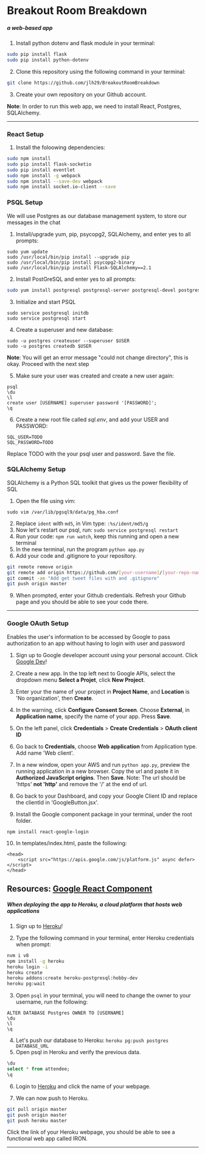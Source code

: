 # Breakout Room Breakdown 
##### a web-based app

1. Install python dotenv and flask module in your terminal:
```bash
sudo pip install flask
sudo pip install python-dotenv
```

2. Clone this repository using the following command in your terminal:
```bash
git clone https://github.com/jlh29/BreakoutRoomBreakdown
```

 3. Create your own repository on your Github account.
 
 __Note__: In order to run this web app, we need to install React, Postgres, SQLAlchemy.
 
----------------------------------------------

### React Setup
1. Install the foloowing dependencies:
```bash
sudo npm install
sudo pip install flask-socketio
sudo pip install eventlet
sudo npm install -g webpack
sudo npm install --save-dev webpack
sudo npm install socket.io-client --save    
```

### PSQL Setup
We will use Postgres as our database management system, to store our messages in the chat
1. Install/upgrade yum, pip, psycopg2, SQLAlchemy, and enter yes to all prompts:
```
sudo yum update
sudo /usr/local/bin/pip install --upgrade pip
sudo /usr/local/bin/pip install psycopg2-binary
sudo /usr/local/bin/pip install Flask-SQLAlchemy==2.1
```
  
2. Install PostGreSQL and enter yes to all prompts:
```bash
sudo yum install postgresql postgresql-server postgresql-devel postgresql-contrib postgresql-docs
```      

3. Initialize and start PSQL
```
sudo service postgresql initdb
sudo service postgresql start
```

4. Create a superuser and new database:
```
sudo -u postgres createuser --superuser $USER
sudo -u postgres createdb $USER
```
  __Note__: You will get an error message "could not change directory", this is okay. Proceed with the next step 

5. Make sure your user was created and create a new user again:
```
psql
\du
\l
create user [USERNAME] superuser password '[PASSWORD]';
\q
```
6. Create a new root file called _sql.env_, and add your USER and PASSWORD:
```
SQL_USER=TODO
SQL_PASSWORD=TODO
```
 Replace TODO with the your psql user and password. Save the file.
 
  
### SQLAlchemy  Setup
SQLAlchemy is a Python SQL toolkit that gives us the power flexibility of SQL

1. Open the file using vim:
```
sudo vim /var/lib/pgsql9/data/pg_hba.conf
```
2. Replace `ident` with `md5`, in Vim type: `:%s/ident/md5/g`
3. Now let's restart our psql, run: `sudo service postgresql restart` 
4. Run your code: `npm run watch`, keep this running and open a new terminal
5. In the new terminal, run the program `python app.py`
6. Add your code and .gitignore to your repository.
 ```bash
git remote remove origin 
git remote add origin https://github.com/[your-username]/[your-repo-name]
git commit -am "Add get tweet files with and .gitignore"
git push origin master
 ``` 
9. When prompted, enter your Github credentials. Refresh your Github page and you should be able to see your code there.
  
  ----------------------------------
  ### Google OAuth Setup
Enables the user's information to be accessed by Google to pass authorization to an app without having to login with user and password

1. Sign up to Google developer account using your personal account. Click [Google Dev](https://console.developers.google.com)!
2. Create a new app. In the top left next to Google APIs, select the dropdown menu __Select a Projet__, click __New Project__.
3. Enter your the name of your project in __Project Name__, and __Location__ is 'No organization', then __Create__.
4. In the warning, click __Configure Consent Screen__. Choose __External__, in __Application name__, specify the name of your app. Press __Save__.
5. On the left panel, click __Credentials__ > __Create Credentials__ > __OAuth client ID__
6. Go back to __Credentials__, choose __Web application__ from Application type. Add name 'Web client'.
7. In a new window, open your AWS and run `python app.py`, preview the running application in a new browser. Copy the url and paste it in __Authorized JavaScript origins__. Then __Save__.
    Note: The url should be 'https' __not 'http'__ and remove the '/' at the end of url.
8. Go back to your Dashboard, and copy your Google Client ID and replace the clientId in 'GoogleButton.jsx'.

9. Install the Google component package in your terminal, under the root folder.
```
npm install react-google-login
```

10. In templates/index.html, paste the following:
```
<head>
	<script src="https://apis.google.com/js/platform.js" async defer></script>
</head>
```

Resources: [Google React Component](https://www.npmjs.com/package/react-google-login)
  -----------------------------------
  
  ##### When deploying the app to Heroku, a cloud platform that hosts web applications

1. Sign up to [Heroku](https://signup.heroku.com/)!

2. Type the following command in your terminal, enter Heroku credentials when prompt:
```bash
nvm i v8
npm install -g heroku
heroku login -i
heroku create
heroku addons:create heroku-postgresql:hobby-dev
heroku pg:wait
```
3. Open `psql` in your terminal, you will need to change the owner to your username, run the following:
```psql
ALTER DATABASE Postgres OWNER TO [USERNAME]
\du
\l
\q
```
4. Let's push our database to Heroku: `heroku pg:push postgres DATABASE_URL`
5. Open psql in Heroku and verify the previous data.
```sql
\du
select * from attendee;
\q
```
6. Login to [Heroku](https://id.heroku.com/login) and click the name of your webpage. 

7. We can now push to Heroku.
```bash
git pull origin master
git push origin master
git push heroku master
```
Click the link of your Heroku webpage, you should be able to see a functional web app called IRON.

  ------------------------------------


